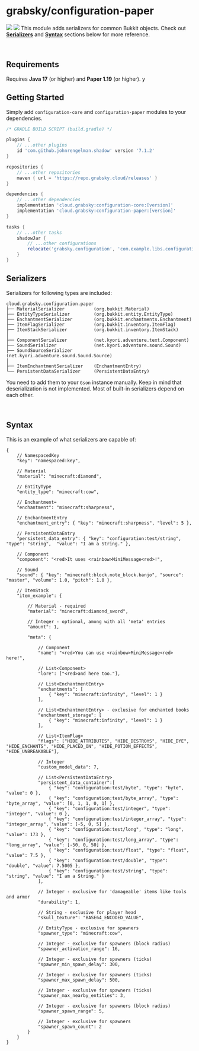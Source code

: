 # grabsky/configuration-paper
[![](https://github.com/Grabsky/configuration/actions/workflows/gradle.yml/badge.svg)](https://github.com/Grabsky/configuration/actions/workflows/gradle.yml)
[![](https://www.codefactor.io/repository/github/grabsky/configuration/badge/main)](https://www.codefactor.io/repository/github/grabsky/configuration/overview/main)
This module adds serializers for common Bukkit objects. Check out **[Serializers](#serializers)** and **[Syntax](#syntax)** sections below for more reference.

<br />

## Requirements
Requires **Java 17** (or higher) and **Paper 1.19** (or higher).
y
<br />

## Getting Started
Simply add `configuration-core` and `configuration-paper` modules to your dependencies.
```groovy
/* GRADLE BUILD SCRIPT (build.gradle) */

plugins {
    // ...other plugins
    id 'com.github.johnrengelman.shadow' version '7.1.2'
}

repositories {
    // ...other repositories
    maven { url = 'https://repo.grabsky.cloud/releases' }
}

dependencies {
    // ...other dependencies
    implementation 'cloud.grabsky:configuration-core:[version]'
    implementation 'cloud.grabsky:configuration-paper:[version]'
}

tasks {
    // ...other tasks
    shadowJar {
        // ...other configurations
        relocate('grabsky.configuration', 'com.example.libs.configuration')
    }
}

```
## Serializers
Serializers for following types are included:
```
cloud.grabsky.configuration.paper
├── MaterialSerializer           (org.bukkit.Material)
├── EntityTypeSerializer         (org.bukkit.entity.EntityType)
├── EnchantmentSerializer        (org.bukkit.enchantments.Enchantment)
├── ItemFlagSerializer           (org.bukkit.inventory.ItemFlag)
├── ItemStackSerializer          (org.bukkit.inventory.ItemStack)
│
├── ComponentSerializer          (net.kyori.adventure.text.Component)
├── SoundSerializer              (net.kyori.adventure.sound.Sound)
├── SoundSourceSerializer        (net.kyori.adventure.sound.Sound.Source)
│
├── ItemEnchantmentSerializer    (EnchantmentEntry)
└── PersistentDataSerializer     (PersistentDataEntry)
```
You need to add them to your `Gson` instance manually. Keep in mind that deserialization is not implemented.
Most of built-in serializers depend on each other.

<br />

## Syntax
This is an example of what serializers are capable of:
```json5
{
    // NamespacedKey
    "key": "namespaced:key",

    // Material
    "material": "minecraft:diamond",

    // EntityType
    "entity_type": "minecraft:cow",

    // Enchantment=
    "enchantment": "minecraft:sharpness",

    // EnchantmentEntry
    "enchantment_entry": { "key": "minecraft:sharpness", "level": 5 },

    // PersistentDataEntry
    "persistent_data_entry": { "key": "configuration:test/string", "type": "string",  "value": "I am a String." },

    // Component
    "component": "<red>It uses <rainbow>MiniMessage<red>!",

    // Sound
    "sound": { "key": "minecraft:block.note_block.banjo", "source": "master", "volume": 1.0, "pitch": 1.0 },

    // ItemStack
    "item_example": {

        // Material - required
        "material": "minecraft:diamond_sword",

        // Integer - optional, among with all 'meta' entries
        "amount": 1,

        "meta": {

            // Component
            "name": "<red>You can use <rainbow>MiniMessage<red> here!",

            // List<Component>
            "lore": ["<red>and here too."],

            // List<EnchantmentEntry>
            "enchantments": [
                { "key": "minecraft:infinity", "level": 1 }
            ],

            // List<EnchantmentEntry> - exclusive for enchanted books
            "enchantment_storage": [
                { "key": "minecraft:infinity", "level": 1 }
            ],

            // List<ItemFlag>
            "flags": ["HIDE_ATTRIBUTES", "HIDE_DESTROYS", "HIDE_DYE", "HIDE_ENCHANTS", "HIDE_PLACED_ON", "HIDE_POTION_EFFECTS", "HIDE_UNBREAKABLE"],

            // Integer
            "custom_model_data": 7,

            // List<PersistentDataEntry>
            "persistent_data_container":[
                { "key": "configuration:test/byte", "type": "byte", "value": 0 },
                { "key": "configuration:test/byte_array", "type": "byte_array", "value": [0, 1, 1, 0, 1] },
                { "key": "configuration:test/integer", "type": "integer", "value": 0 },
                { "key": "configuration:test/integer_array", "type": "integer_array", "value": [-5, 0, 5] },
                { "key": "configuration:test/long", "type": "long", "value": 173 },
                { "key": "configuration:test/long_array", "type": "long_array", "value": [-50, 0, 50] },
                { "key": "configuration:test/float", "type": "float", "value": 7.5 },
                { "key": "configuration:test/double", "type": "double", "value": 7.5005 },
                { "key": "configuration:test/string", "type": "string", "value": "I am a String." }
            ],

            // Integer - exclusive for 'damageable' items like tools and armor
            "durability": 1,

            // String - exclusive for player head
            "skull_texture": "BASE64_ENCODED_VALUE",

            // EntityType - exclusive for spawners
            "spawner_type": "minecraft:cow",

            // Integer - exclusive for spawners (block radius)
            "spawner_activation_range": 16,

            // Integer - exclusive for spawners (ticks)
            "spawner_min_spawn_delay": 300,

            // Integer - exclusive for spawners (ticks)
            "spawner_max_spawn_delay": 500,

            // Integer - exclusive for spawners (ticks)
            "spawner_max_nearby_entities": 3,

            // Integer - exclusive for spawners (block radius)
            "spawner_spawn_range": 5,

            // Integer - exclusive for spawners
            "spawner_spawn_count": 2
        }
    }
}
```
